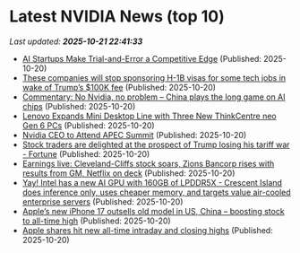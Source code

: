 # Latest NVIDIA News (top 10)
_Last updated: **2025-10-21 22:41:33**_

- [AI Startups Make Trial-and-Error a Competitive Edge](https://www.pymnts.com/artificial-intelligence-2/2025/ai-startups-that-are-trending/) (Published: 2025-10-20)
- [These companies will stop sponsoring H-1B visas for some tech jobs in wake of Trump’s $100K fee](https://freerepublic.com/focus/f-news/4347613/posts) (Published: 2025-10-20)
- [Commentary: No Nvidia, no problem – China plays the long game on AI chips](https://www.channelnewsasia.com/commentary/nvidia-huawei-ai-chips-china-us-export-ban-5407236) (Published: 2025-10-20)
- [Lenovo Expands Mini Desktop Line with Three New ThinkCentre neo Gen 6 PCs](https://www.storagereview.com/news/lenovo-expands-mini-desktop-line-with-three-new-thinkcentre-neo-gen-6-pcs) (Published: 2025-10-20)
- [Nvidia CEO to Attend APEC Summit](https://nep123.com/nvidia-ceo-to-attend-apec-summit/) (Published: 2025-10-20)
- [Stock traders are delighted at the prospect of Trump losing his tariff war - Fortune](https://slashdot.org/firehose.pl?op=view&amp;id=179837794) (Published: 2025-10-20)
- [Earnings live: Cleveland-Cliffs stock soars, Zions Bancorp rises with results from GM, Netflix on deck](https://finance.yahoo.com/news/live/earnings-live-cleveland-cliffs-stock-soars-zions-bancorp-rises-with-results-from-gm-netflix-on-deck-203050732.html) (Published: 2025-10-20)
- [Yay! Intel has a new AI GPU with 160GB of LPDDR5X - Crescent Island does inference only, uses cheaper memory, and targets value air-cooled enterprise servers](https://www.techradar.com/pro/yay-intel-has-a-new-ai-gpu-with-160gb-of-lpddr5x-crescent-island-does-inference-only-uses-cheaper-memory-and-targets-value-air-cooled-enterprise-servers) (Published: 2025-10-20)
- [Apple’s new iPhone 17 outsells old model in US, China – boosting stock to all-time high](https://nypost.com/2025/10/20/business/apples-new-iphone-17-outsells-old-model-in-us-china-boosting-stock-to-all-time-high/) (Published: 2025-10-20)
- [Apple shares hit new all-time intraday and closing highs](https://macdailynews.com/2025/10/20/apple-shares-hit-new-all-time-intraday-and-closing-highs-87/) (Published: 2025-10-20)
